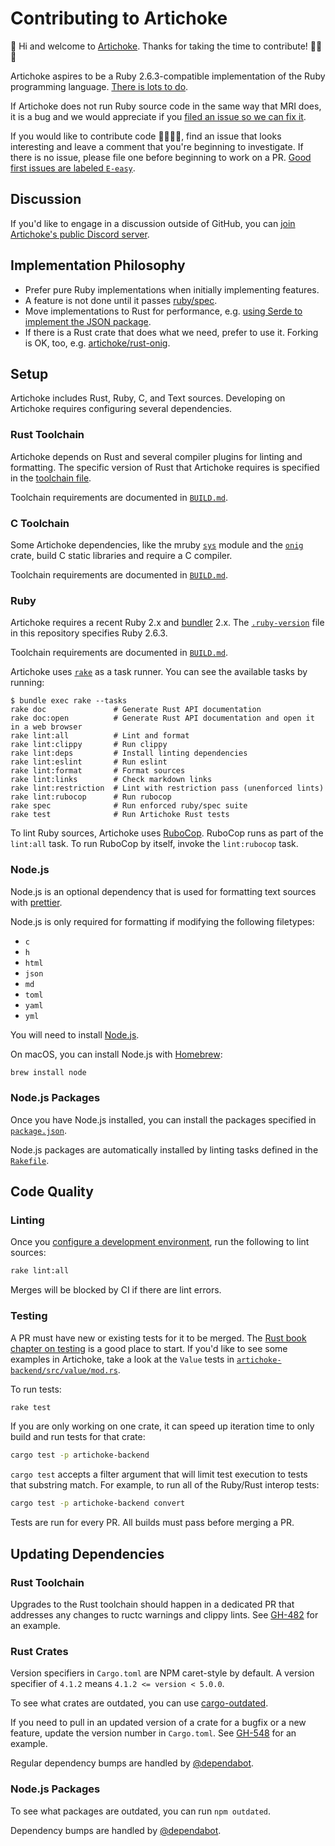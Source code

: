# Contributing to Artichoke

👋 Hi and welcome to [Artichoke](https://github.com/artichoke). Thanks for
taking the time to contribute! 💪💎🙌

Artichoke aspires to be a Ruby 2.6.3-compatible implementation of the Ruby
programming language.
[There is lots to do](https://github.com/artichoke/artichoke/issues).

If Artichoke does not run Ruby source code in the same way that MRI does, it is
a bug and we would appreciate if you
[filed an issue so we can fix it](https://github.com/artichoke/artichoke/issues/new).

If you would like to contribute code 👩‍💻👨‍💻, find an issue that looks interesting
and leave a comment that you're beginning to investigate. If there is no issue,
please file one before beginning to work on a PR.
[Good first issues are labeled `E-easy`](https://github.com/artichoke/artichoke/labels/E-easy).

## Discussion

If you'd like to engage in a discussion outside of GitHub, you can
[join Artichoke's public Discord server](https://discord.gg/QCe2tp2).

## Implementation Philosophy

- Prefer pure Ruby implementations when initially implementing features.
- A feature is not done until it passes [ruby/spec](RUBYSPEC.md).
- Move implementations to Rust for performance, e.g.
  [using Serde to implement the JSON package](https://github.com/artichoke/artichoke/issues/77).
- If there is a Rust crate that does what we need, prefer to use it. Forking is
  OK, too, e.g.
  [artichoke/rust-onig](https://github.com/artichoke/rust-onig/tree/artichoke-vendor).

## Setup

Artichoke includes Rust, Ruby, C, and Text sources. Developing on Artichoke
requires configuring several dependencies.

### Rust Toolchain

Artichoke depends on Rust and several compiler plugins for linting and
formatting. The specific version of Rust that Artichoke requires is specified in
the [toolchain file](rust-toolchain).

Toolchain requirements are documented in [`BUILD.md`](BUILD.md#rust-toolchain).

### C Toolchain

Some Artichoke dependencies, like the mruby [`sys`](artichoke-backend/src/sys)
module and the [`onig`](https://crates.io/crates/onig) crate, build C static
libraries and require a C compiler.

Toolchain requirements are documented in [`BUILD.md`](BUILD.md#c-toolchain).

### Ruby

Artichoke requires a recent Ruby 2.x and [bundler](https://bundler.io/) 2.x. The
[`.ruby-version`](.ruby-version) file in this repository specifies Ruby 2.6.3.

Toolchain requirements are documented in [`BUILD.md`](BUILD.md#ruby-toolchain).

Artichoke uses [`rake`](Rakefile) as a task runner. You can see the available
tasks by running:

```console
$ bundle exec rake --tasks
rake doc               # Generate Rust API documentation
rake doc:open          # Generate Rust API documentation and open it in a web browser
rake lint:all          # Lint and format
rake lint:clippy       # Run clippy
rake lint:deps         # Install linting dependencies
rake lint:eslint       # Run eslint
rake lint:format       # Format sources
rake lint:links        # Check markdown links
rake lint:restriction  # Lint with restriction pass (unenforced lints)
rake lint:rubocop      # Run rubocop
rake spec              # Run enforced ruby/spec suite
rake test              # Run Artichoke Rust tests
```

To lint Ruby sources, Artichoke uses
[RuboCop](https://github.com/rubocop-hq/rubocop). RuboCop runs as part of the
`lint:all` task. To run RuboCop by itself, invoke the `lint:rubocop` task.

### Node.js

Node.js is an optional dependency that is used for formatting text sources with
[prettier](https://prettier.io/).

Node.js is only required for formatting if modifying the following filetypes:

- `c`
- `h`
- `html`
- `json`
- `md`
- `toml`
- `yaml`
- `yml`

You will need to install
[Node.js](https://nodejs.org/en/download/package-manager/).

On macOS, you can install Node.js with
[Homebrew](https://docs.brew.sh/Installation):

```sh
brew install node
```

### Node.js Packages

Once you have Node.js installed, you can install the packages specified in
[`package.json`](package.json).

Node.js packages are automatically installed by linting tasks defined in the
[`Rakefile`](Rakefile).

## Code Quality

### Linting

Once you [configure a development environment](#setup), run the following to
lint sources:

```sh
rake lint:all
```

Merges will be blocked by CI if there are lint errors.

### Testing

A PR must have new or existing tests for it to be merged. The
[Rust book chapter on testing](https://doc.rust-lang.org/book/ch11-00-testing.html)
is a good place to start. If you'd like to see some examples in Artichoke, take
a look at the `Value` tests in
[`artichoke-backend/src/value/mod.rs`](artichoke-backend/src/value.rs).

To run tests:

```sh
rake test
```

If you are only working on one crate, it can speed up iteration time to only
build and run tests for that crate:

```sh
cargo test -p artichoke-backend
```

`cargo test` accepts a filter argument that will limit test execution to tests
that substring match. For example, to run all of the Ruby/Rust interop tests:

```sh
cargo test -p artichoke-backend convert
```

Tests are run for every PR. All builds must pass before merging a PR.

## Updating Dependencies

### Rust Toolchain

Upgrades to the Rust toolchain should happen in a dedicated PR that addresses
any changes to ructc warnings and clippy lints. See
[GH-482](https://github.com/artichoke/artichoke/pull/482) for an example.

### Rust Crates

Version specifiers in `Cargo.toml` are NPM caret-style by default. A version
specifier of `4.1.2` means `4.1.2 <= version < 5.0.0`.

To see what crates are outdated, you can use
[cargo-outdated](https://github.com/kbknapp/cargo-outdated).

If you need to pull in an updated version of a crate for a bugfix or a new
feature, update the version number in `Cargo.toml`. See
[GH-548](https://github.com/artichoke/artichoke/pull/548) for an example.

Regular dependency bumps are handled by [@dependabot](https://dependabot.com/).

### Node.js Packages

To see what packages are outdated, you can run `npm outdated`.

Dependency bumps are handled by [@dependabot](https://dependabot.com/).
